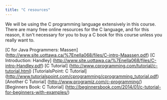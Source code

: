 ```yaml
---
title: "C resources"
---
```


We will be using the C programming language extensively in this course. There
are many free online resources for the C language, and for this reason, it isn't
necessary for you to buy a C book for this course unless you really want to.

[C for Java Programmers: Massen] (http://www.site.uottawa.ca/%7Enella068/files/C-intro-Maassen.pdf)
[C Introduction: Handley] (http://www.site.uottawa.ca/%7Enella068/files/C-intro-Handley.pdf)
[C Tutorial] (http://www.cprogramming.com/tutorial/c-tutorial.html)
[TutorialsPoint: C Tutorial] (http://www.tutorialspoint.com/cprogramming/cprogramming_tutorial.pdf)
[Another C Tutorial] (http://www.programiz.com/c-programming/)
[Beginners Book: C Tutorial] (http://beginnersbook.com/2014/01/c-tutorial-for-beginners-with-examples/)
